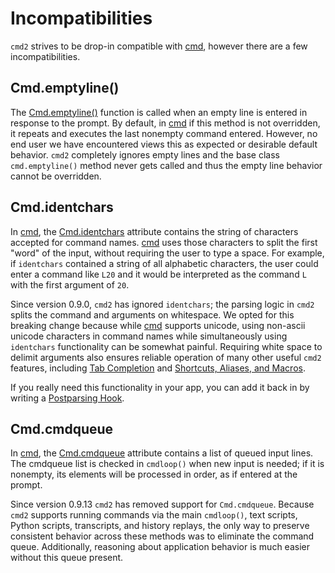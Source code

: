 # Incompatibilities

`cmd2` strives to be drop-in compatible with [cmd](https://docs.python.org/3/library/cmd.html), however there are a few incompatibilities.

## Cmd.emptyline()

The [Cmd.emptyline()](https://docs.python.org/3/library/cmd.html#cmd.Cmd.emptyline) function is called when an empty line is entered in response to the prompt. By default, in [cmd](https://docs.python.org/3/library/cmd.html) if this method is not overridden, it repeats and executes the last nonempty command entered. However, no end user we have encountered views this as expected or desirable default behavior. `cmd2` completely ignores empty lines and the base class `cmd.emptyline()` method never gets called and thus the empty line behavior cannot be overridden.

## Cmd.identchars

In [cmd](https://docs.python.org/3/library/cmd.html), the [Cmd.identchars](https://docs.python.org/3/library/cmd.html#cmd.Cmd.identchars) attribute contains the string of characters accepted for command names. [cmd](https://docs.python.org/3/library/cmd.html) uses those characters to split the first "word" of the input, without requiring the user to type a space. For example, if `identchars` contained a string of all alphabetic characters, the user could enter a command like `L20` and it would be interpreted as the command `L` with the first argument of `20`.

Since version 0.9.0, `cmd2` has ignored `identchars`; the parsing logic in `cmd2` splits the command and arguments on whitespace. We opted for this breaking change because while [cmd](https://docs.python.org/3/library/cmd.html) supports unicode, using non-ascii unicode characters in command names while simultaneously using `identchars` functionality can be somewhat painful. Requiring white space to delimit arguments also ensures reliable operation of many other useful `cmd2` features, including [Tab Completion](../features/completion.md) and [Shortcuts, Aliases, and Macros](../features/shortcuts_aliases_macros.md).

If you really need this functionality in your app, you can add it back in by writing a [Postparsing Hook](../features/hooks.md#postparsing-hooks).

## Cmd.cmdqueue

In [cmd](https://docs.python.org/3/library/cmd.html), the [Cmd.cmdqueue](https://docs.python.org/3/library/cmd.html#cmd.Cmd.cmdqueue) attribute contains a list of queued input lines. The cmdqueue list is checked in `cmdloop()` when new input is needed; if it is nonempty, its elements will be processed in order, as if entered at the prompt.

Since version 0.9.13 `cmd2` has removed support for `Cmd.cmdqueue`. Because `cmd2` supports running commands via the main `cmdloop()`, text scripts, Python scripts, transcripts, and history replays, the only way to preserve consistent behavior across these methods was to eliminate the command queue. Additionally, reasoning about application behavior is much easier without this queue present.

